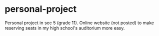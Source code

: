 # personal-project
Personal project in sec 5 (grade 11). Online website (not posted) to make reserving seats in my high school's auditorium more easy.
